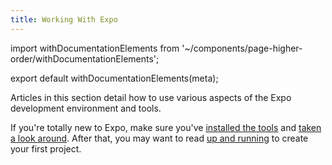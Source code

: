 ```yaml
---
title: Working With Expo
---
```


import withDocumentationElements from '~/components/page-higher-order/withDocumentationElements';

export default withDocumentationElements(meta);

Articles in this section detail how to use various aspects of the Expo development environment and tools.

If you're totally new to Expo, make sure you've [installed the tools](../introduction/installation/) and [taken a look around](../introduction/xde-tour/). After that, you may want to read [up and running](up-and-running/) to create your first project.

